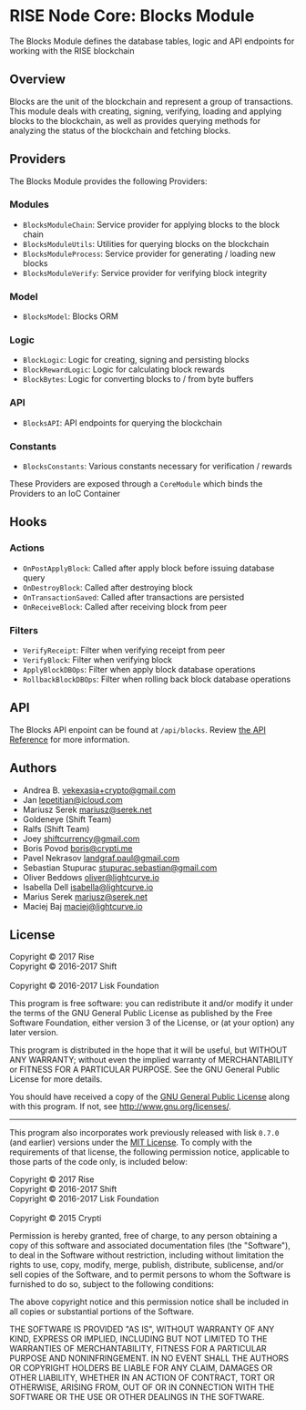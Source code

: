 # RISE Node Core: Blocks Module

The Blocks Module defines the database tables, logic and API endpoints for working with the RISE blockchain

## Overview

Blocks are the unit of the blockchain and represent a group of transactions. This module deals with creating, signing, verifying, loading and applying blocks to the blockchain, as well as provides querying methods for analyzing the status of the blockchain and fetching blocks.

## Providers

The Blocks Module provides the following Providers:

### Modules

* `BlocksModuleChain`: Service provider for applying blocks to the block chain
* `BlocksModuleUtils`: Utilities for querying blocks on the blockchain
* `BlocksModuleProcess`: Service provider for generating / loading new blocks
* `BlocksModuleVerify`: Service provider for verifying block integrity

### Model

* `BlocksModel`: Blocks ORM

### Logic

* `BlockLogic`: Logic for creating, signing and persisting blocks
* `BlockRewardLogic`: Logic for calculating block rewards
* `BlockBytes`: Logic for converting blocks to / from byte buffers

### API

* `BlocksAPI`: API endpoints for querying the blockchain

### Constants

* `BlocksConstants`: Various constants necessary for verification / rewards

These Providers are exposed through a `CoreModule` which binds the Providers to an IoC Container

## Hooks

### Actions

* `OnPostApplyBlock`: Called after apply block before issuing database query
* `OnDestroyBlock`: Called after destroying block
* `OnTransactionSaved`: Called after transactions are persisted
* `OnReceiveBlock`: Called after receiving block from peer

### Filters

* `VerifyReceipt`: Filter when verifying receipt from peer
* `VerifyBlock`: Filter when verifying block
* `ApplyBlockDBOps`: Filter when apply block database operations
* `RollbackBlockDBOps`: Filter when rolling back block database operations

## API

The Blocks API enpoint can be found at `/api/blocks`. Review [the API Reference](https://risevision.github.io/#tag/Blocks-API) for more information.


## Authors
- Andrea B. <vekexasia+crypto@gmail.com>
- Jan <lepetitjan@icloud.com>
- Mariusz Serek <mariusz@serek.net>
- Goldeneye (Shift Team)
- Ralfs (Shift Team)
- Joey <shiftcurrency@gmail.com>
- Boris Povod <boris@crypti.me>
- Pavel Nekrasov <landgraf.paul@gmail.com>
- Sebastian Stupurac <stupurac.sebastian@gmail.com>
- Oliver Beddows <oliver@lightcurve.io>
- Isabella Dell <isabella@lightcurve.io>
- Marius Serek <mariusz@serek.net>
- Maciej Baj <maciej@lightcurve.io>


## License

Copyright © 2017 Rise<br>
Copyright © 2016-2017 Shift<br>  
Copyright © 2016-2017 Lisk Foundation

This program is free software: you can redistribute it and/or modify it under the terms of the GNU General Public License as published by the Free Software Foundation, either version 3 of the License, or (at your option) any later version.

This program is distributed in the hope that it will be useful, but WITHOUT ANY WARRANTY; without even the implied warranty of MERCHANTABILITY or FITNESS FOR A PARTICULAR PURPOSE. See the GNU General Public License for more details.

You should have received a copy of the [GNU General Public License](https://github.com/RiseVision/rise-node/src/master/LICENSE) along with this program.  If not, see <http://www.gnu.org/licenses/>.

***

This program also incorporates work previously released with lisk `0.7.0` (and earlier) versions under the [MIT License](https://opensource.org/licenses/MIT). To comply with the requirements of that license, the following permission notice, applicable to those parts of the code only, is included below:

Copyright © 2017 Rise<br>
Copyright © 2016-2017 Shift<br>
Copyright © 2016-2017 Lisk Foundation<br>  
Copyright © 2015 Crypti

Permission is hereby granted, free of charge, to any person obtaining a copy of this software and associated documentation files (the "Software"), to deal in the Software without restriction, including without limitation the rights to use, copy, modify, merge, publish, distribute, sublicense, and/or sell copies of the Software, and to permit persons to whom the Software is furnished to do so, subject to the following conditions:

The above copyright notice and this permission notice shall be included in all copies or substantial portions of the Software.

THE SOFTWARE IS PROVIDED "AS IS", WITHOUT WARRANTY OF ANY KIND, EXPRESS OR IMPLIED, INCLUDING BUT NOT LIMITED TO THE WARRANTIES OF MERCHANTABILITY, FITNESS FOR A PARTICULAR PURPOSE AND NONINFRINGEMENT. IN NO EVENT SHALL THE AUTHORS OR COPYRIGHT HOLDERS BE LIABLE FOR ANY CLAIM, DAMAGES OR OTHER LIABILITY, WHETHER IN AN ACTION OF CONTRACT, TORT OR OTHERWISE, ARISING FROM, OUT OF OR IN CONNECTION WITH THE SOFTWARE OR THE USE OR OTHER DEALINGS IN THE SOFTWARE.

